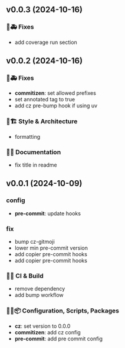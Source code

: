 ## v0.0.3 (2024-10-16)

### 🐛🚑️ Fixes

- add coverage run section

## v0.0.2 (2024-10-16)

### 🐛🚑️ Fixes

- **commitizen**: set allowed prefixes
- set annotated tag to true
- add cz pre-bump hook if using uv

### 🎨🏗️ Style & Architecture

- formatting

### 📝💡 Documentation

- fix title in readme

## v0.0.1 (2024-10-09)

### config

- **pre-commit**: update hooks

### fix

- bump cz-gitmoji
- lower min pre-commit version
- add copier pre-commit hooks
- add copier pre-commit hooks

### 💚👷 CI & Build

- remove dependency
- add bump workflow

### 🔧🔨📦️ Configuration, Scripts, Packages

- **cz**: set version to 0.0.0
- **commitizen**: add cz config
- **pre-commit**: add pre commit config
